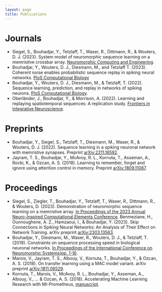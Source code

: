 ```yaml
---
layout: page
title: Publications
---
```


# Journals

* Siegel, S., Bouhadjar, Y., Tetzlaff, T., Waser, R., Dittmann, R., & Wouters, D. J. (2023). System model of neuromorphic sequence learning on a memristive crossbar array. [Neuromorphic Computing and Engineering](https://doi.org/10.1088/2634-4386/acca45).
* Bouhadjar, Y., Wouters, D. J., Diesmann, M., and Tetzlaff T. (2023). Coherent noise enables probabilistic sequence replay in spiking neural networks. [PloS Computational Biology](https://doi.org/10.1371/journal.pcbi.1010989)
* Bouhadjar, Y., Wouters, D. J., Diesmann, M., & Tetzlaff, T. (2022). Sequence learning, prediction, and replay in networks of spiking neurons. [PloS Computational Biology](https://doi.org/10.1371/journal.pcbi.1010233).
* Oberländer, J., Bouhadjar, Y., & Morrison, A. (2022). Learning and replaying spatiotemporal sequences: A replication study. [Frontiers in Integrative Neuroscience](https://doi.org/10.3389/fnint.2022.974177).

# Preprints

* Bouhadjar, Y., Siegel, S., Tetzlaff, T., Diesmann, M., Waser, R., & Wouters, D. J. (2022). Sequence learning in a spiking neuronal network with memristive synapses. Preprint [arXiv:2211.16592](https://doi.org/10.48550/arXiv.2211.16592).
* Jayram, T. S., Bouhadjar, Y., McAvoy, R. L., Kornuta, T., Asseman, A., Rocki, K., & Ozcan, A. S. (2018). Learning to remember, forget and ignore using attention control in memory. Preprint [arXiv:1809.11087](https://arxiv.org/abs/1809.11087).

# Proceedings

* Siegel, S., Ziegler, T., Bouhadjar, Y., Tetzlaff, T., Waser, R., Dittmann, R., & Wouters, D. (2023). Demonstration of neuromorphic sequence learning on a memristive array. [In Proceedings of the 2023 Annual Neuro-Inspired Computational Elements Conference](https://doi.org/10.1145/3584954.3585000).
Benmeziane, H., Ounnoughene, A. Z., Hamzaoui, I., & Bouhadjar, Y. (2023). Skip Connections in Spiking Neural Networks: An Analysis of Their Effect on Network Training. arXiv preprint [arXiv:2303.13563](https://arxiv.org/abs/2303.13563).
* Bouhadjar, Y., Diesmann, M., Waser, R., Wouters, D. J., & Tetzlaff, T. (2019). Constraints on sequence processing speed in biological neuronal networks. [In Proceedings of the International Conference on Neuromorphic Systems(pp. 1-9)](https://dl.acm.org/doi/abs/10.1145/3354265.3354281).
* Marois, V., Jayram, T. S., Albouy, V., Kornuta, T., Bouhadjar, Y., & Ozcan, A. S. (2018). On transfer learning using a MAC model variant. arXiv preprint [arXiv:1811.06529](https://arxiv.org/pdf/1811.06529.pdf).
* Kornuta, T., Marois, V., McAvoy, R. L., Bouhadjar, Y., Asseman, A., Albouy, V., ... & Ozcan, A. S. (2018). Accelerating Machine Learning Research with MI-Prometheus, [manuscript](https://openreview.net/pdf?id=rkxVOvH3FQ).

